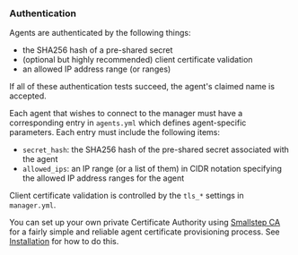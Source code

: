 ### Authentication

Agents are authenticated by the following things:

- the SHA256 hash of a pre-shared secret
- (optional but highly recommended) client certificate validation
- an allowed IP address range (or ranges)

If all of these authentication tests succeed, the agent's claimed name is accepted.

Each agent that wishes to connect to the manager must have
a corresponding entry in `agents.yml`
which defines agent-specific parameters.
Each entry must include the following items:

- `secret_hash`: the SHA256 hash of the pre-shared secret associated with the agent
- `allowed_ips`: an IP range (or a list of them) in CIDR notation specifying the allowed IP address ranges for the agent

Client certificate validation is controlled by the `tls_*` settings in `manager.yml`.

You can set up your own private Certificate Authority using [Smallstep CA](https://github.com/smallstep/certificates)
for a fairly simple and reliable agent certificate provisioning process.
See [Installation](installation.md) for how to do this.
